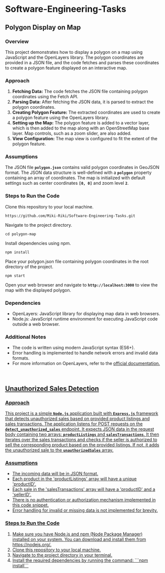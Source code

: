 # Software-Engineering-Tasks

**<h2>Polygon Display on Map</h2>**

**<h3>Overview</h3>**

This project demonstrates how to display a polygon on a map using JavaScript and the OpenLayers library. The polygon coordinates are provided in a JSON file, and the code fetches and parses these coordinates to create a polygon feature displayed on an interactive map.

**<h3>Approach</h3>**
<ol type="1">
  <li><b>Fetching Data:</b> The code fetches the JSON file containing polygon coordinates using the Fetch API.</li>
  <li><b>Parsing Data:</b> After fetching the JSON data, it is parsed to extract the polygon coordinates.</li>
  <li><b>Creating Polygon Feature:</b> The extracted coordinates are used to create a polygon feature using the OpenLayers library.</li>
  <li><b>Setting up the Map:</b> The polygon feature is added to a vector layer, which is then added to the map along with an OpenStreetMap base layer. Map controls, such as a zoom slider, are also added.</li>
  <li><b>View Configuration:</b> The map view is configured to fit the extent of the polygon feature.</li>
</ol>

**<h3>Assumptions</h3>**

The JSON file **`polygon.json`** contains valid polygon coordinates in GeoJSON format.
The JSON data structure is well-defined with a **`polygon`** property containing an array of coordinates.
The map is initialized with default settings such as center coordinates **`[0, 0]`** and zoom level **`2`**.

**<h3>Steps to Run the Code</h3>**
Clone this repository to your local machine.
```
https://github.com/Miki-Riki/Software-Engineering-Tasks.git
```
Navigate to the project directory.
```
cd polygon-map
```
Install dependencies using npm.
```
npm install
```
Place your polygon.json file containing polygon coordinates in the root directory of the project.
```
npm start
```
Open your web browser and navigate to **`http://localhost:3000`** to view the map with the displayed polygon.

**<h3>Dependencies</h3>**
<ul>
  <li>OpenLayers: JavaScript library for displaying map data in web browsers.</li>
  <li>Node.js: JavaScript runtime environment for executing JavaScript code outside a web browser.</li>
</ul>

**<h3>Additional Notes</h3>**
<ul>
  <li>The code is written using modern JavaScript syntax (ES6+).</li>
  <li>Error handling is implemented to handle network errors and invalid data formats.</li>
  <li>For more information on OpenLayers, refer to the <a href="https://openlayers.org/">official documentation.</li>
</ul>
<br>
<b><h2>Unauthorized Sales Detection</h2></b>

**<h3>Approach</h3>**
This project is a simple **`Node.js`** application built with **`Express.js`** framework that detects unauthorized sales based on provided product listings and sales transactions. The application listens for POST requests on the **`detect_unauthorized_sales`** endpoint. It expects JSON data in the request body containing two arrays: **`productListings`** and **`salesTransactions`**. It then iterates over the sales transactions and checks if the seller is authorized to sell the corresponding product based on the provided listings. If not, it adds the unauthorized sale to the **`unauthorizedSales`** array.

**<h3>Assumptions</h3>**
  - The incoming data will be in JSON format.
  - Each product in the 'productListings' array will have a unique 'productID'.
  - Each sale in the 'salesTransactions' array will have a 'productID' and a 'sellerID'.
  - There is no authentication or authorization mechanism implemented in this code snippet.
  - Error handling for invalid or missing data is not implemented for brevity.

<h3>Steps to Run the Code</h3>
<ol type="1">
  <li>Make sure you have Node.js and npm (Node Package Manager) installed on your system. You can download and install them from https://nodejs.org/.</li>
  <li>Clone this repository to your local machine.</li>
  <li>Navigate to the project directory in your terminal.</li>
  <li>Install the required dependencies by running the command: ```npm install```</li>
</ol>

